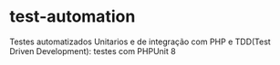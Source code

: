 # test-automation
Testes automatizados Unitarios e de integração com PHP e TDD(Test Driven Development): testes com PHPUnit 8
